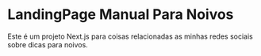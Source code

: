 # LandingPage Manual Para Noivos

Este é um projeto Next.js para coisas relacionadas as minhas redes sociais sobre dicas para noivos.
